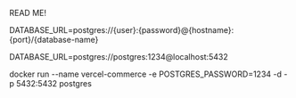 READ ME!

DATABASE_URL=postgres://{user}:{password}@{hostname}:{port}/{database-name}

DATABASE_URL=postgres://postgres:1234@localhost:5432
	
docker run --name vercel-commerce -e POSTGRES_PASSWORD=1234 -d -p 5432:5432 postgres